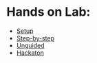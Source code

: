 # Hands on Lab:

- [Setup](./setup.md)
- [Step-by-step](./step-by-step.md)
- [Unguided](./unguided.md)
- [Hackaton](./hack.md)
